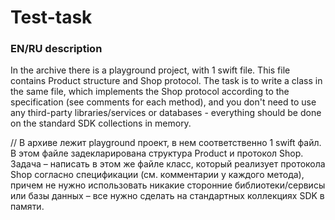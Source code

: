 # Test-task

### EN/RU description

In the archive there is a playground project, with 1 swift file. 
This file contains Product structure and Shop protocol. 
The task is to write a class in the same file, 
which implements the Shop protocol according to the specification (see comments for each method), 
and you 
don't need to use any third-party libraries/services or databases - everything should be done on the standard SDK collections in memory.

//
В архиве лежит playground проект, 
в нем соответственно 1 swift файл. 
В этом файле задекларирована структура Product и протокол Shop. 
Задача – написать в этом же файле класс, который реализует протокола Shop согласно спецификации 
(см. комментарии у каждого метода), 
причем не нужно использовать никакие сторонние библиотеки/сервисы или базы данных – 
все нужно сделать на стандартных коллекциях SDK в памяти.
